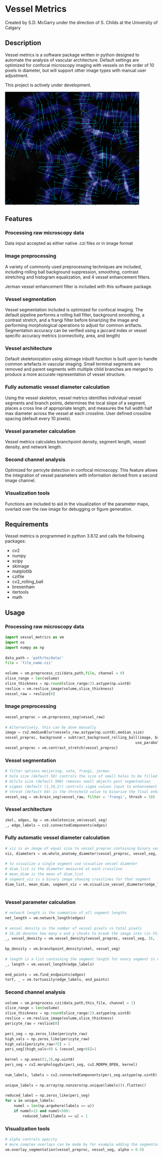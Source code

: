 # Vessel Metrics
Created by S.D. McGarry under the direction of S. Childs at the University of Calgary
## Description
Vessel metrics is a software package written in python designed to automate the analysis of vascular architecture. Default settings are optimized for confocal microscopy imaging with vessels on the order of 10 pixels in diameter, but will support other image types with manual user adjustment.

This project is actively under development.

![alt text](https://github.com/mcgarrysd/vessel_metrics/blob/main/sample_ims/all_diameters.png "Vessel diameters")


## Features
### Processing raw microscopy data
Data input accepted as either native .czi files or in image format

### Image preprocessing
A variety of commonly used preprocessing techniques are included, including rolling ball background suppression, smoothing, contrast stretching and histogram equalization, and 4 vessel enhancement filters.

Jerman vessel enhancement filter is included with this software package.

### Vessel segmentation
Vessel segmentation included is optimized for confocal imaging. The default pipeline performs a rolling ball filter, background smoothing, a contrast stretch, and a frangi filter before binarizing the image and performing morphological operations to adjust for common artifacts. Segmentation accuracy can be verified using a jaccard index or vessel specific accuracy metrics (connectivity, area, and length)

### Vessel architecture
Default skeletonization using skimage inbuilt function is built upon to handle common artefacts in vascular imaging. Small terminal segments are removed and parent segments with multiple child branches are merged to produce a more accurate representation of vessel structure.

### Fully automatic vessel diameter calculation
Using the vessel skeleton, vessel metrics identifies individual vessel segments and branch points, determines the local slope of a segment, places a cross line of appropriate length, and measures the full width half max diameter across the vessel at each crossline. User defined crossline spacing (default every 10 pixels). 

### Vessel parameter calculation
Vessel metrics calculates branchpoint density, segment length, vessel density, and network length.

### Second channel analysis
Optimized for pericyte detection in confocal microscopy. This feature allows the integration of vessel parameters with information derived from a second image channel. 

### Visualization tools
Functions are included to aid in the visualization of the parameter maps, overlaid over the raw image for debugging or figure generation.

## Requirements
Vessel metrics is programmed in python 3.8.12 and calls the following packages:
* cv2
* numpy
* scipy
* skimage
* matplotlib
* czifile
* cv2_rolling_ball
* bresenham
* itertools
* math

## Usage
### Processing raw microscopy data
``` Python
import vessel_metrics as vm
import os
import numpy as np

data_path = 'path/to/data/'
file = 'file_name.czi'

volume = vm.preprocess_czi(data_path,file, channel = 0)
slice_range = len(volume)
slice_thickness = np.round(slice_range/2).astype(np.uint8)
reslice = vm.reslice_image(volume,slice_thickness)
vessel_raw = reslice[0]

```
### Image preprocessing
``` Python
vessel_preproc = vm.preprocess_seg(vessel_raw)

# Alternatively, this can be done manually
image = cv2.medianBlur(vessels_raw.astype(np.uint8),median_size)
vessel_preproc, background = subtract_background_rolling_ball(image, ball_size, light_background=False,
                                                            use_paraboloid=False, do_presmooth=True)
vessel_preproc = vm.contrast_stretch(vessel_preproc)
```
### Vessel segmentation
``` Python
# filter options meijering, sato, frangi, jerman
# hole size (default 50) controls the size of small holes to be filled in post segmentation
# ditzle size (default 500) removes small objects post segmetnation
# sigmas (default (1,10,2)) controls sigma values input to enhancement filter
# thresh (default 60) is the threshold value to binarize the final enhanced image
vessel_seg = vm.brain_seg(vessel_raw, filter = 'frangi', thresh = 10)

```
### Vessel architecture
``` Python
skel, edges, bp = vm.skeletonize_vm(vessel_seg)
_, edge_labels = cv2.connectedComponents(edges)
```
### Fully automatic vessel diameter calculation
``` Python
# viz is an image of equal size to vessel_preproc containing binary vessel crosslines for visualization purposes
viz, diameters = vm.whole_anatomy_diameter(vessel_preproc, vessel_seg, edge_labels)

# to visualize a single segment use visualize vessel diameter
# diam_list is the diameter measured at each crossline
# mean_diam is the mean of diam_list
# segment_viz is a binary image showing crosslines for that segment
diam_list, mean_diam, segment_viz = vm.visualize_vessel_diameter(edge_labels, segment_number, vessel_seg,vessel_preproc)
    

```
### Vessel parameter calculation
``` Python
# network length is the summation of all segment lengths
net_length = vm.network_length(edges)

# vessel density is the number of vessel pixels vs total pixels
# 16,16 denotes how many x and y chunks to break the image into (in this case 16 and 16)
_, vessel_density = vm.vessel_density(vessel_preproc, vessel_seg, 16, 16)

bp_density = vm.branchpoint_density(skel, vessel_seg)

# length is a list containing the segment length for every segment in edge_labels
_, length = vm.vessel_length(edge_labels)

end_points = vm.find_endpoints(edges)
tort, _ = vm.tortuosity(edge_labels, end_points)

```
### Second channel analysis
``` Python
volume = vm.preprocess_czi(data_path,this_file, channel = 1)
slice_range = len(volume)
slice_thickness = np.round(slice_range/2).astype(np.uint8)
reslice = vm.reslice_image(volume,slice_thickness)
pericyte_raw = reslice[0]

peri_seg = np.zeros_like(pericyte_raw)
high_vals = np.zeros_like(pericyte_raw)
high_vals[pericyte_raw>75] = 1
peri_seg[(high_vals>0) & (vessel_seg>0)]=1

kernel = np.ones((3,3),np.uint8)
peri_seg = cv2.morphologyEx(peri_seg, cv2.MORPH_OPEN, kernel)

num_labels, labels = cv2.connectedComponents(peri_seg.astype(np.uint8))

unique_labels = np.array(np.nonzero(np.unique(labels))).flatten()

reduced_label = np.zeros_like(peri_seg)
for u in unique_labels:
    numel = len(np.argwhere(labels == u))
    if numel>15 and numel<500:
        reduced_label[labels == u] = 1

```
### Visualization tools
``` Python
# alpha controls opacity
# more complex overlays can be made by for example adding the segmentation and skeleton together
vm.overlay_segmentation(vessel_preproc, vessel_seg, alpha = 0.5)
```
